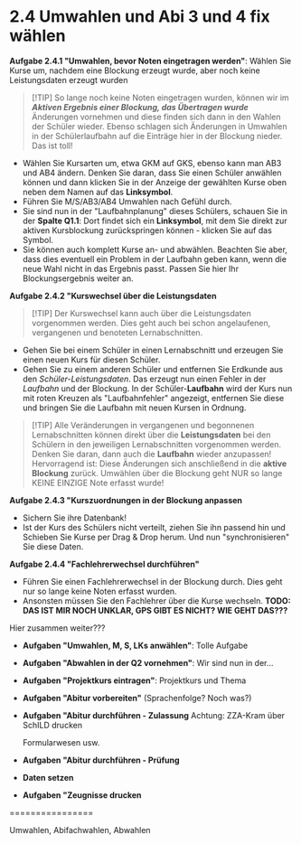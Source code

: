 
# 2.4 Umwahlen und Abi 3 und 4 fix wählen

**Aufgabe 2.4.1 "Umwahlen, bevor Noten eingetragen werden"**: Wählen Sie Kurse um, nachdem eine Blockung erzeugt wurde, aber noch keine Leistungsdaten erzeugt wurden

>[!TIP] So lange noch keine Noten eingetragen wurden, können wir im ***Aktiven Ergebnis einer Blockung, das Übertragen wurde*** Änderungen vornehmen und diese finden sich dann in den Wahlen der Schüler wieder.
> Ebenso schlagen sich Änderungen in Umwahlen in der Schülerlaufbahn auf die Einträge hier in der Blockung nieder. Das ist toll!

+ Wählen Sie Kursarten um, etwa GKM auf GKS, ebenso kann man AB3 und AB4 ändern. Denken Sie daran, dass Sie einen Schüler anwählen können und dann klicken Sie in der Anzeige der gewählten Kurse oben neben dem Namen auf das **Linksymbol**.
+ Führen Sie M/S/AB3/AB4 Umwahlen nach Gefühl durch.
+ Sie sind nun in der "Laufbahnplanung" dieses Schülers, schauen Sie in der **Spalte Q1.1**: Dort findet sich ein **Linksymbol**, mit dem Sie direkt zur aktiven Kursblockung zurückspringen können - klicken Sie auf das Symbol.
+ Sie können auch komplett Kurse an- und abwählen. Beachten Sie aber, dass dies eventuell ein Problem in der Laufbahn geben kann, wenn die neue Wahl nicht in das Ergebnis passt. Passen Sie hier Ihr Blockungsergebnis weiter an.

**Aufgabe 2.4.2 "Kurswechsel über die Leistungsdaten**

>[!TIP] Der Kurswechsel kann auch über die Leistungsdaten vorgenommen werden.
> Dies geht auch bei schon angelaufenen, vergangenen und benoteten Lernabschnitten.

+ Gehen Sie bei einem Schüler in einen Lernabschnitt und erzeugen Sie einen neuen Kurs für diesen Schüler.
+ Gehen Sie zu einem anderen Schüler und entfernen Sie Erdkunde aus den *Schüler-Leistungsdaten*. Das erzeugt nun einen Fehler in der *Laufbahn* und der Blockung. In der Schüler-**Laufbahn** wird der Kurs nun mit roten Kreuzen als "Laufbahnfehler" angezeigt, entfernen Sie diese und bringen Sie die Laufbahn mit neuen Kursen in Ordnung. 

>[!TIP] Alle Veränderungen in vergangenen und begonnenen Lernabschnitten können direkt über die **Leistungsdaten** bei den Schülern in den jeweiligen Lernabschnitten vorgenommen werden. Denken Sie daran, dann auch die **Laufbahn** wieder anzupassen! 
> Hervorragend ist: Diese Änderungen sich anschließend in die **aktive Blockung** zurück.
> Umwählen über die Blockung geht NUR so lange KEINE EINZIGE Note erfasst wurde! 

**Aufgabe 2.4.3 "Kurszuordnungen in der Blockung anpassen**
+ Sichern Sie ihre Datenbank!
+ Ist der Kurs des Schülers nicht verteilt, ziehen Sie ihn passend hin und Schieben Sie Kurse per Drag & Drop herum. Und nun "synchronisieren" Sie diese Daten. 

**Aufgabe 2.4.4 "Fachlehrerwechsel durchführen"**
+ Führen Sie einen Fachlehrerwechsel in der Blockung durch. Dies geht nur so lange keine Noten erfasst wurden.
+ Ansonsten müssen Sie den Fachlehrer über die Kurse wechseln. **TODO: DAS IST MIR NOCH UNKLAR, GPS GIBT ES NICHT? WIE GEHT DAS???**

Hier zusammen weiter???

* **Aufgaben "Umwahlen, M, S, LKs anwählen"**: Tolle Aufgabe

* **Aufgaben  "Abwahlen in der Q2 vornehmen"**: Wir sind nun in der...

* **Aufgaben "Projektkurs eintragen"**: Projektkurs und Thema 

* **Aufgaben "Abitur vorbereiten"** (Sprachenfolge? Noch was?)

* **Aufgaben "Abitur durchführen - Zulassung**
     Achtung: ZZA-Kram über SchILD drucken

     Formularwesen usw.


* **Aufgaben "Abitur durchführen - Prüfung**

* **Daten setzen**

* **Aufgaben "Zeugnisse drucken**



================

Umwahlen, Abifachwahlen, Abwahlen